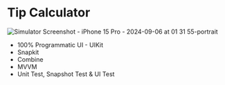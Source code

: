 # Tip Calculator
![Simulator Screenshot - iPhone 15 Pro - 2024-09-06 at 01 31 55-portrait](https://github.com/user-attachments/assets/2a03f3f2-a265-4a7a-8645-6ae4dd80f8b0)

* 100% Programmatic UI - UIKit
* Snapkit
* Combine
* MVVM
* Unit Test, Snapshot Test & UI Test
